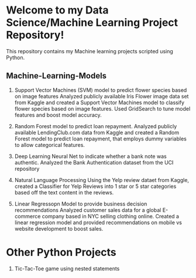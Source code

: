 # Welcome to my Data Science/Machine Learning Project Repository!

This repository contains my Machine learning projects scripted using Python.

## Machine-Learning-Models

1. Support Vector Machines (SVM) model to predict flower species based on image features
Analyzed publicly available Iris Flower image data set from Kaggle and created a Support Vector Machines model to classify flower species based on image features. Used GridSearch to tune model features and boost model accuracy.

2. Random Forest model to predict loan repayment. 
Analyzed publicly available LendingClub.com data from Kaggle and created a Random Forest model to predict loan repayment, that employs dummy variables to allow categorical features.

3. Deep Learning Neural Net to indicate whether a bank note was authentic.
Analyzed the Bank Authentication dataset from the UCI repository

4. Natural Language Processing
Using the Yelp review dataet from Kaggle, created a Classifier for Yelp Reviews into 1 star or 5 star categories based off the text content in the reviews.

5. Linear Regressopn Model to provide business decision recommendations
Analyzed customer sales data for a global E-commerce company based in NYC selling clothing online. Created a linear regression model and provided recommendations on mobile vs website development to boost sales.


# Other Python Projects

1. Tic-Tac-Toe game using nested statements
